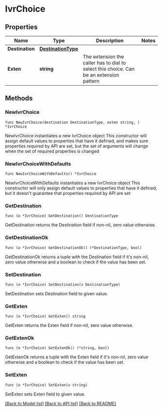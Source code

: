 # IvrChoice

## Properties

Name | Type | Description | Notes
------------ | ------------- | ------------- | -------------
**Destination** | [**DestinationType**](DestinationType.md) |  |
**Exten** | **string** | The extension the caller has to dial to select this choice. Can be an extension pattern |

## Methods

### NewIvrChoice

`func NewIvrChoice(destination DestinationType, exten string, ) *IvrChoice`

NewIvrChoice instantiates a new IvrChoice object
This constructor will assign default values to properties that have it defined,
and makes sure properties required by API are set, but the set of arguments
will change when the set of required properties is changed

### NewIvrChoiceWithDefaults

`func NewIvrChoiceWithDefaults() *IvrChoice`

NewIvrChoiceWithDefaults instantiates a new IvrChoice object
This constructor will only assign default values to properties that have it defined,
but it doesn't guarantee that properties required by API are set

### GetDestination

`func (o *IvrChoice) GetDestination() DestinationType`

GetDestination returns the Destination field if non-nil, zero value otherwise.

### GetDestinationOk

`func (o *IvrChoice) GetDestinationOk() (*DestinationType, bool)`

GetDestinationOk returns a tuple with the Destination field if it's non-nil, zero value otherwise
and a boolean to check if the value has been set.

### SetDestination

`func (o *IvrChoice) SetDestination(v DestinationType)`

SetDestination sets Destination field to given value.

### GetExten

`func (o *IvrChoice) GetExten() string`

GetExten returns the Exten field if non-nil, zero value otherwise.

### GetExtenOk

`func (o *IvrChoice) GetExtenOk() (*string, bool)`

GetExtenOk returns a tuple with the Exten field if it's non-nil, zero value otherwise
and a boolean to check if the value has been set.

### SetExten

`func (o *IvrChoice) SetExten(v string)`

SetExten sets Exten field to given value.

[[Back to Model list]](../README.md#documentation-for-models) [[Back to API list]](../README.md#documentation-for-api-endpoints) [[Back to README]](../README.md)
